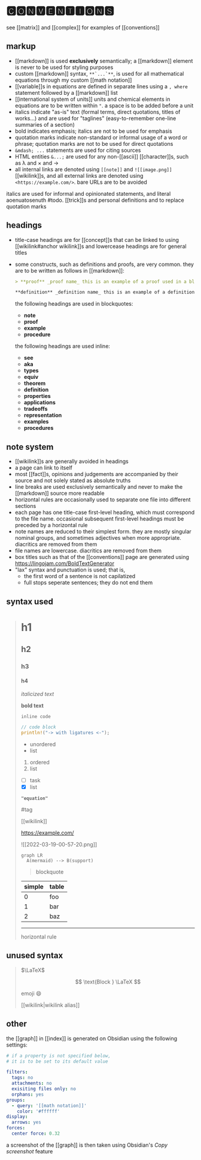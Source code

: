 # 🅲🅾🅽🆅🅴🅽🆃🅸🅾🅽🆂

see [[matrix]] and [[complex]] for examples of [[conventions]]

## markup

- [[markdown]] is used **exclusively** semantically; a [[markdown]] element is never to be used for styling purposes
- custom [[markdown]] syntax, `` **`...`** ``, is used for all mathematical equations through my custom [[math notation]]
- [[variable]]s in equations are defined in separate lines using a `, where` statement followed by a [[markdown]] list
- [[international system of units]] units and chemical elements in equations are to be written within `"`. a space is to be added before a unit
- italics indicate "as-is" text (formal terms, direct quotations, titles of works...) and are used for "taglines" (easy-to-remember one-line summaries of a section)
- bold indicates emphasis; italics are not to be used for emphasis
- quotation marks indicate non-standard or informal usage of a word or phrase; quotation marks are not to be used for direct quotations
- `&mdash; ...` statements are used for citing sources
- HTML entities `&...;` are used for any non-[[ascii]] [[character]]s, such as &lambda; and &times; and &rarr;
- all internal links are denoted using `[[note]]` and `![[image.png]]` [[wikilink]]s, and all external links are denoted using `<https://example.com/>`. bare URLs are to be avoided

italics are used for informal and opinionated statements, and literal aoenuatosenuth #todo. [[trick]]s and personal definitions and to replace quotation marks

## headings

- title-case headings are for [[concept]]s that can be linked to using [[wikilink#anchor wikilink]]s and lowercease headings are for general titles

- some constructs, such as definitions and proofs, are very common. they are to be written as follows in [[markdown]]:

  ```md
  > **proof** _proof name_ this is an example of a proof used in a blockquote

  **definition** _definition name_ this is an example of a definition used inline
  ```

  the following headings are used in blockquotes:

  - **note**
  - **proof**
  - **example**
  - **procedure**

  the following headings are used inline:

  - **see**
  - **aka**
  - **types**
  - **equiv**
  - **theorem**
  - **definition**
  - **properties**
  - **applications**
  - **tradeoffs**
  - **representation**
  - **examples**
  - **procedures**

## note system

- [[wikilink]]s are generally avoided in headings
- a page can link to itself
- most [[fact]]s, opinions and judgements are accompanied by their source and not solely stated as absolute truths
- line breaks are used exclusively semantically and never to make the [[markdown]] source more readable
- horizontal rules are occasionally used to separate one file into different sections
- each page has one title-case first-level heading, which must correspond to the file name. occasional subsequent first-level headings must be preceded by a horizontal rule
- note names are reduced to their simplest form. they are mostly singular nominal groups, and sometimes adjectives when more appropriate. diacritics are removed from them
- file names are lowercase. diacritics are removed from them
- box titles such as that of the [[conventions]] page are generated using <https://lingojam.com/BoldTextGenerator>
- "lax" syntax and punctuation is used; that is,
  - the first word of a sentence is not capilatized
  - full stops seperate sentences; they do not end them

## syntax used

> # h1
>
> ## h2
>
> ### h3
>
> #### h4
>
> _italicized text_
>
> **bold text**
>
> `inline code`
>
> ```rust
> // code block
> println!("-> with ligatures <-");
> ```
>
> - unordered
> - list
>
> 1. ordered
> 2. list
>
> - [ ] task
> - [x] list
>
> **`"equation"`**
>
> #tag
>
> [[wikilink]]
>
> <https://example.com/>
>
> ![[2022-03-19-00-57-20.png]]
>
> ```mermaid
> graph LR
>   A(mermaid) --> B(support)
> ```
>
> > blockquote
>
> | simple | table |
> | ------ | ----- |
> | 0      | foo   |
> | 1      | bar   |
> | 2      | baz   |
>
> ---
>
> horizontal rule

## unused syntax

> $\LaTeX$
>
> $$
> \text{Block } \LaTeX
> $$
>
> emoji :smile:
>
> [[wikilink|wikilink alias]]

## other

the [[graph]] in [[index]] is generated on Obsidian using the following settings:

```yaml
# if a property is not specified below,
# it is to be set to its default value

filters:
  tags: no
  attachments: no
  exisiting files only: no
  orphans: yes
groups:
  - query: '[[math notation]]'
    color: '#ffffff'
display:
  arrows: yes
forces:
  center force: 0.32
```

a screenshot of the [[graph]] is then taken using Obsidian's _Copy screenshot_ feature
